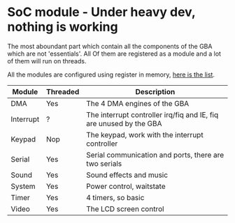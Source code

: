 # SoC module - Under heavy dev, nothing is working

The most aboundant part which contain all the components of the GBA which are not 'essentials'. All Of them are registered as a module and a lot of them will run on threads.

All the modules are configured using register in memory, [here is the list](https://problemkaputt.de/gbatek.htm#gbaiomap).

 Module    | Threaded | Description
-----------|----------|---------------------------
DMA        | Yes      | The 4 DMA engines of the GBA
Interrupt  | ?        | The interrupt controller irq/fiq and IE, fiq are unused by the GBA
Keypad     | Nop      | The keypad, work with the interrupt controller
Serial     | Yes      | Serial communication and ports, there are two serials
Sound      | Yes      | Sound effects and music
System     | Yes      | Power control, waitstate
Timer      | Yes      | 4 timers, so basic
Video      | Yes      | The LCD screen control